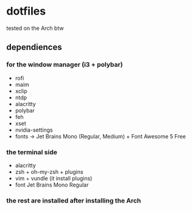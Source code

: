 # dotfiles
tested on the Arch btw

## dependiences
### for the window manager (i3 + polybar)
+ rofi
+ maim
+ xclip
+ ntdp
+ alacritty
+ polybar
+ feh
+ xset
+ nvidia-settings
+ fonts -> Jet Brains Mono (Regular, Medium) + Font Awesome 5 Free

### the terminal side
+ alacritty
+ zsh + oh-my-zsh + plugins
+ vim + vundle (it install plugins)
+ font Jet Brains Mono Regular

### the rest are installed after installing the Arch
